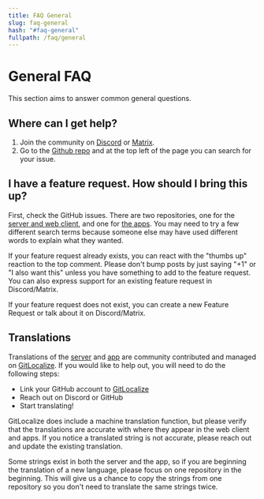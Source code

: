 ```yaml
---
title: FAQ General
slug: faq-general
hash: "#faq-general"
fullpath: /faq/general
---
```


# General FAQ
This section aims to answer common general questions.

## Where can I get help?

1. Join the community on [Discord](https://discord.gg/pJsjuNCKRq) or [Matrix](https://matrix.to/#/#audiobookshelf:matrix.org).
2. Go to the [Github repo](https://github.com/advplyr/audiobookshelf) and at the top left of the page you can search for your issue.

## I have a feature request. How should I bring this up?

First, check the GitHub issues. There are two repositories, one for the [server and web client](https://github.com/advplyr/audiobookshelf), and one for [the apps](https://github.com/advplyr/audiobookshelf-app).
You may need to try a few different search terms because someone else may have used different words to explain what they wanted.

If your feature request already exists, you can react with the "thumbs up" reaction to the top comment.
Please don't bump posts by just saying "+1" or "I also want this" unless you have something to add to the feature request.
You can also express support for an existing feature request in Discord/Matrix.

If your feature request does not exist, you can create a new Feature Request or talk about it on Discord/Matrix.

## Translations

Translations of the [server](https://gitlocalize.com/repo/TODO) and [app](https://gitlocalize.com/repo/TODO) are community contributed and managed on [GitLocalize](https://gitlocalize.com).
If you would like to help out, you will need to do the following steps:
- Link your GitHub account to [GitLocalize](https://gitlocalize.com)
- Reach out on Discord or GitHub
- Start translating!

GitLocalize does include a machine translation function, but please verify that the translations are accurate with where they appear in the web client and apps.
If you notice a translated string is not accurate, please reach out and update the existing translation.

Some strings exist in both the server and the app, so if you are beginning the translation of a new language, please focus on one repository in the beginning.
This will give us a chance to copy the strings from one repository so you don't need to translate the same strings twice.
